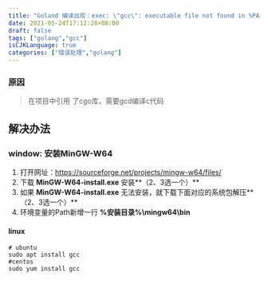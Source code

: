 ```yaml
---
title: "Goland 编译出现：exec: \"gcc\": executable file not found in %PATH%"
date: 2021-05-24T17:12:28+08:00
draft: false
tags: ["golang","gcc"]
isCJKLanguage: true
categories: ["错误处理","golang"]
---
```


### 原因

> 在项目中引用 了cgo库，需要gcd编译c代码

## 解决办法

### window: **安装MinGW-W64**

1. 打开网址：https://sourceforge.net/projects/mingw-w64/files/
2. 下载 **MinGW-W64-install.exe** 安装**（2、3选一个）**
3. 如果 **MinGW-W64-install.exe** 无法安装，就下载下面对应的系统包解压**（2、3选一个）**
4. 环境变量的Path新增一行 **%安装目录%\mingw64\bin**

#### linux

```shell
# ubuntu
sudo apt install gcc
#centos
sudo yum install gcc
```
